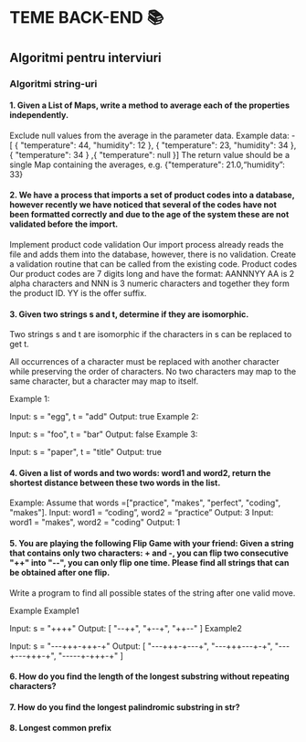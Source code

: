 # TEME BACK-END 📚

## Algoritmi pentru interviuri

### Algoritmi string-uri

#### 1. Given a List of Maps, write a method to average each of the properties independently. 
Exclude null values from the average in the parameter data. 
Example data: -
[ { "temperature": 44, "humidity": 12 }, { "temperature": 23, "humidity": 34 }, { "temperature": 34 } ,{ "temperature": null }]
The return value should be a single Map containing the averages, e.g.
{"temperature": 21.0,“humidity”: 33}

#### 2. We have a process that imports a set of product codes into a database, however recently we have noticed that several of the codes have not been formatted correctly and due to the age of the system these are not validated before the import.
Implement product code validation
Our import process already reads the file and adds them into the database, however, there is no validation. Create a validation routine that can be called from the existing code.
Product codes
Our product codes are 7 digits long and have the format:
AANNNYY
AA is 2 alpha characters and NNN is 3 numeric characters and together they form the product ID.
YY is the offer suffix.


#### 3. Given two strings s and t, determine if they are isomorphic.

Two strings s and t are isomorphic if the characters in s can be replaced to get t.

All occurrences of a character must be replaced with another character while preserving the order of characters. No two characters may map to the same character, but a character may map to itself.

Example 1:

Input: s = "egg", t = "add"
Output: true
Example 2:

Input: s = "foo", t = "bar"
Output: false
Example 3:

Input: s = "paper", t = "title"
Output: true



#### 4. Given a list of words and two words: word1 and word2, return the shortest distance between these two words in the list.
Example:
Assume that words =["practice", "makes", "perfect", "coding", "makes"].
Input: word1 = “coding”, word2 = “practice”
Output: 3
Input: word1 = "makes", word2 = "coding"
Output: 1


#### 5. You are playing the following Flip Game with your friend: Given a string that contains only two characters: + and -, you can flip two consecutive "++" into "--", you can only flip one time. Please find all strings that can be obtained after one flip.

Write a program to find all possible states of the string after one valid move.

Example
Example1

Input:  s = "++++"
Output: 
[
  "--++",
  "+--+",
  "++--"
]
Example2

Input: s = "---+++-+++-+"
Output: 
[
	"---+++-+---+",
	"---+++---+-+",
	"---+---+++-+",
	"-----+-+++-+"
]


#### 6. How do you find the length of the longest substring without repeating characters?
#### 7. How do you find the longest palindromic substring in str?
#### 8. Longest common prefix













